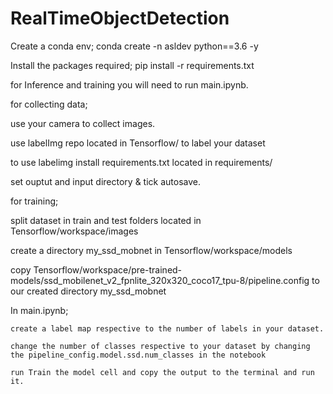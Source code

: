 # RealTimeObjectDetection

Create a conda env;
  conda create -n asldev python==3.6 -y
  
  
Install the packages required;
  pip install -r requirements.txt
  
  
for Inference and training you will need to run main.ipynb.


for collecting data;

  use your camera to collect images.
  
  use labelImg repo located in Tensorflow/ to label your dataset 
  
  to use labelimg install requirements.txt located in requirements/
  
  set ouptut and input directory & tick autosave.
  
  
for training;

  split dataset in train and test folders located in Tensorflow/workspace/images
  
  create a directory my_ssd_mobnet in Tensorflow/workspace/models
  
  copy Tensorflow/workspace/pre-trained-models/ssd_mobilenet_v2_fpnlite_320x320_coco17_tpu-8/pipeline.config to our   created directory my_ssd_mobnet
  
  
  In main.ipynb;
  
    create a label map respective to the number of labels in your dataset.
    
    change the number of classes respective to your dataset by changing the pipeline_config.model.ssd.num_classes in the notebook
    
    run Train the model cell and copy the output to the terminal and run it.
    
    
  
  
